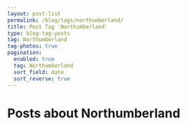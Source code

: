```yaml
---
layout: post-list
permalink: /blog/tags/northumberland/
title: Post Tag 'Northumberland'
type: blog-tag-posts
tag: Northumberland
tag-photos: true
pagination: 
  enabled: true
  tag: Northumberland
  sort_field: date
  sort_reverse: true  
---
```

# Posts about Northumberland
